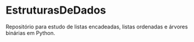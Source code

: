 # EstruturasDeDados
Repositório para estudo de listas encadeadas, listas ordenadas e árvores binárias em Python.
